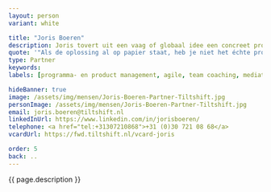 ```yaml
---
layout: person
variant: white

title: "Joris Boeren"
description: Joris tovert uit een vaag of globaal idee een concreet programma of project. En zet het en passant ook in gang. Hij maakte als pionier de opgang van Agile mee en kreeg er een voorliefde voor mensen die echt ‘doen’. Boekjes napraten kan iedereen. Hij brengt partijen en belangen bijeen op de overeenkomsten maar gaat niet voor een slappe of halfwassen oplossing. En als de structuur staat, de bal is gaan rollen en iedereen aan het werk is wordt het tijd voor hem om een volgend idee in gang te zetten.
quote: '"Als de oplossing al op papier staat, heb je niet het échte probleem te pakken."'
type: Partner
keywords:
labels: [programma- en product management, agile, team coaching, mediation]

hideBanner: true
image: /assets/img/mensen/Joris-Boeren-Partner-Tiltshift.jpg
personImage: /assets/img/mensen/Joris-Boeren-Partner-Tiltshift.jpg
email: joris.boeren@tiltshift.nl
linkedInUrl: https://www.linkedin.com/in/jorisboeren/
telephone: <a href="tel:+31307210868">+31 (0)30 721 08 68</a>
vcardUrl: https://fwd.tiltshift.nl/vcard-joris

order: 5
back: ..
---
```

{{ page.description }}

